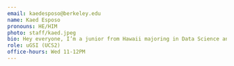 ```yaml
---
email: kaedesposo@berkeley.edu
name: Kaed Esposo
pronouns: HE/HIM
photo: staff/kaed.jpeg
bio: Hey everyone, I’m a junior from Hawaii majoring in Data Science and Political Science. During my free time you can find me either at a concert, thrifting, or hanging with friends.
role: uGSI (UCS2)
office-hours: Wed 11-12PM
---
```

